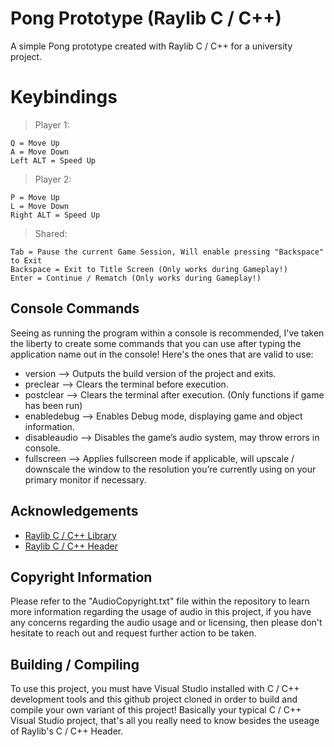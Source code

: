# Pong Prototype (Raylib C / C++)

A simple Pong prototype created with Raylib C / C++ for a university project.

# Keybindings

> Player 1:
```
Q = Move Up
A = Move Down
Left ALT = Speed Up
```

> Player 2:
```
P = Move Up
L = Move Down
Right ALT = Speed Up
```

> Shared:
```
Tab = Pause the current Game Session, Will enable pressing "Backspace" to Exit
Backspace = Exit to Title Screen (Only works during Gameplay!)
Enter = Continue / Rematch (Only works during Gameplay!)
```

## Console Commands
Seeing as running the program within a console is recommended, I've taken the liberty to create some commands that you can use after typing the application name out in the console! Here's the ones that are valid to use:

- version –> Outputs the build version of the project and exits.
- preclear –> Clears the terminal before execution.
- postclear –> Clears the terminal after execution. (Only functions if game has been run)
- enabledebug –> Enables Debug mode, displaying game and object information.
- disableaudio –> Disables the game’s audio system, may throw errors in console.
- fullscreen –> Applies fullscreen mode if applicable, will upscale / downscale the window to the resolution you’re currently using on your primary monitor if necessary.

## Acknowledgements

 - [Raylib C / C++ Library](https://github.com/raysan5/raylib/tree/master)
 - [Raylib C / C++ Header](https://github.com/raysan5/raylib/blob/master/src/raylib.h)

## Copyright Information
Please refer to the "AudioCopyright.txt" file within the repository to learn more information regarding the usage of audio in this project, if you have any concerns regarding the audio usage and or licensing, then please don't hesitate to reach out and request further action to be taken.

## Building / Compiling

To use this project, you must have Visual Studio installed with C / C++ development tools and this github project cloned in order to build and compile your own variant of this project!
Basically your typical C / C++ Visual Studio project, that's all you really need to know besides the useage of Raylib's C / C++ Header.
